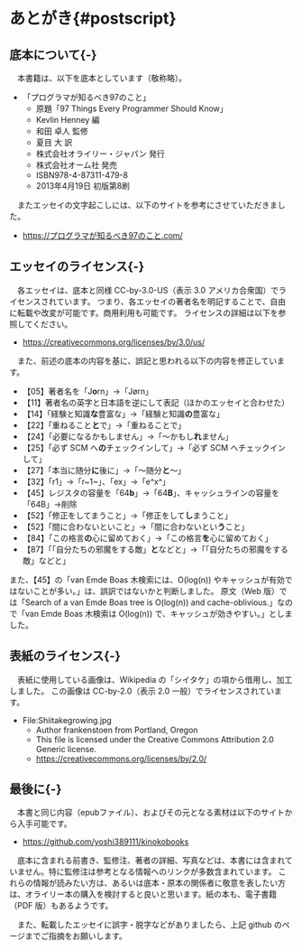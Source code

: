 # あとがき{#postscript}

## 底本について{-}

　本書籍は、以下を底本としています（敬称略）。

* 「プログラマが知るべき97のこと」
  * 原題「97 Things Every Programmer Should Know」
  * Kevlin Henney 編
  * 和田 卓人 監修
  * 夏目 大 訳
  * 株式会社オライリー・ジャパン 発行
  * 株式会社オーム社 発売
  * ISBN978-4-87311-479-8
  * 2013年4月19日 初版第8刷

　またエッセイの文字起こしには、以下のサイトを参考にさせていただきました。

* https://プログラマが知るべき97のこと.com/

## エッセイのライセンス{-}

　各エッセイは、底本と同様 CC-by-3.0-US（表示 3.0 アメリカ合衆国）でライセンスされています。
つまり、各エッセイの著者名を明記することで、自由に転載や改変が可能です。商用利用も可能です。
ライセンスの詳細は以下を参照してください。

* https://creativecommons.org/licenses/by/3.0/us/

　また、前述の底本の内容を基に、誤記と思われる以下の内容を修正しています。

* 【05】著者名を「J**o**rn」→「J&#xf8;rn」
* 【11】著者名の英字と日本語を逆にして表記（ほかのエッセイと合わせた）
* 【14】「経験と知識**な**豊富な」→「経験と知識**の**豊富な」
* 【22】「重ねること**と**で」→「重ねることで」
* 【24】「必要になるかもしません」→「～かもし**れ**ません」
* 【25】「必ず SCM へ**の**チェックインして」→「必ず SCM へチェックインして」
* 【27】「本当に随分**に**後に」→「～随分**と**～」
* 【32】「r1」→「r~1~」、「ex」→「e^x^」
* 【45】レジスタの容量を「64**b**」→「64**B**」、キャッシュラインの容量を「64B」→削除
* 【52】「修正をしてまうこと」→「修正をして**し**まうこと」
* 【52】「間に合わないといこと」→「間に合わないとい**う**こと」
* 【84】「この格言**の**心に留めておく」→「この格言**を**心に留めておく」
* 【87】「「自分たちの邪魔をする敵」**と**などと」→「「自分たちの邪魔をする敵」などと」

また、【45】の「van Emde Boas 木検索には、O(log(n)) やキャッシュが有効ではないことが多い。」は、誤訳ではないかと判断しました。
原文（Web 版）では「Search of a van Emde Boas tree is O(log(n)) and cache-oblivious.」なので「van Emde Boas 木検索は O(log(n)) で、キャッシュが効きやすい。」としました。

## 表紙のライセンス{-}

　表紙に使用している画像は、Wikipedia の「シイタケ」の項から借用し、加工しました。
この画像は CC-by-2.0（表示 2.0 一般）でライセンスされています。

* File:Shiitakegrowing.jpg
  * Author frankenstoen from Portland, Oregon
  * This file is licensed under the Creative Commons Attribution 2.0 Generic license.
  * https://creativecommons.org/licenses/by/2.0/

## 最後に{-}

　本書と同じ内容（epubファイル）、およびその元となる素材は以下のサイトから入手可能です。

* https://github.com/yoshi389111/kinokobooks

　底本に含まれる前書き、監修注、著者の詳細、写真などは、本書には含まれていません。特に監修注は参考となる情報へのリンクが多数含まれています。
これらの情報が読みたい方は、あるいは底本・原本の関係者に敬意を表したい方は、オライリー本の購入を検討すると良いと思います。紙の本も、電子書籍（PDF 版）もあるようです。

　また、転載したエッセイに誤字・脱字などがありましたら、上記 github のページまでご指摘をお願いします。
